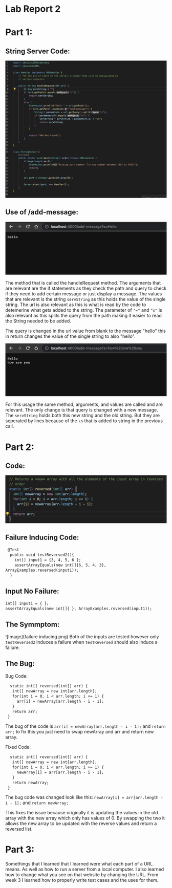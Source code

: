 # Lab Report 2

# Part 1:
## String Server Code: 
![Image](StringServerCode.png)

## Use of /add-message:
![Image](addmessage1.png)

The method that is called the handleRequest method.
The arguments that are relevant are the if statements as they check the path and query to check if they need to add certain message or just display a message.
The values that are relevant is the string `servString` as this holds the value of the single string. The url is also relevant as this is what is read by the code to detemerine what gets added to the string. The parameter of `"="` and `"s"` is also relevant as this splits the query from the path making it easier to read the String needed to be added.

The query is changed in the url value from blank to the message "hello" this in return changes the value of the single string to also "hello". 

![Image](addmessage2.png)

For this usage the same method, arguments, and values are called and are relevant. The only change is that query is changed with a new message. The `servString` holds both this new string and the old string. But they are seperated by lines because of the `\n` that is added to string in the previous call.

# Part 2:
## Code:
![Image](codebug.png)

## Failure Inducing Code:
```
 @Test
  public void testReversed2(){
    int[] input1 = {3, 4, 5, 6 };
    assertArrayEquals(new int[]{6, 5, 4, 3}, ArrayExamples.reversed(input1));
  }
 ```


## Input No Failure:
```
int[] input1 = { };
assertArrayEquals(new int[]{ }, ArrayExamples.reversed(input1));
```

## The Symmptom:
 ![Image](failure inducing.png)
 Both of the inputs are tested however only `testReversed2` induces a failure when `testReversed` should also induce a failure.
 
## The Bug:
 Bug Code:
 ```
   static int[] reversed(int[] arr) {
    int[] newArray = new int[arr.length];
    for(int i = 0; i < arr.length; i += 1) {
      arr[i] = newArray[arr.length - i - 1];
    }
    return arr;
  }
  ```
 The bug of the code is `arr[i] = newArray[arr.length - i - 1];` and `return arr;` to fix this you just need to swap newArray and arr and return new array.
 
 Fixed Code:
 ```
   static int[] reversed(int[] arr) {
    int[] newArray = new int[arr.length];
    for(int i = 0; i < arr.length; i += 1) {
      newArray[i] = arr[arr.length - i - 1];
    }
    return newArray;
  }
  ```
 The bug code was changed look like this: `newArray[i] = arr[arr.length - i - 1];` and `return newArray;`
 
 This fixes the issue because originally it is updating the values in the old array with the new array which only has values of 0. By swapping the two it allows the new array to be updated with the reverse values and return a reversed list. 
 
# Part 3:
Somethings that I learned that I learned were what each part of a URL means. As well as how to run a server from a local computer. I also learned how to change what you see on that website by changing the URL. From week 3 I learned how to properly write test cases and the uses for them.
